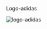 Logo-adidas


![logo-adidas](https://user-images.githubusercontent.com/97622760/159201363-d4f97e17-55fb-4456-9b05-8af7432592e9.PNG)


